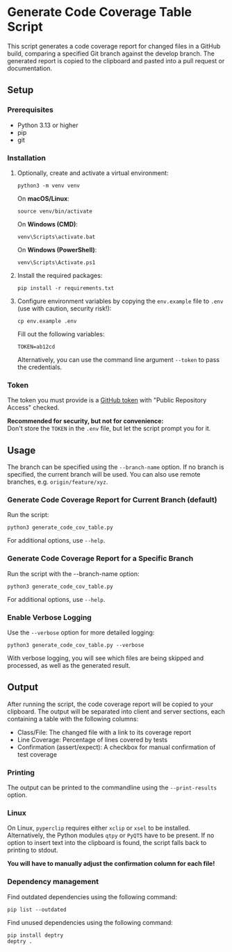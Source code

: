 # Generate Code Coverage Table Script

This script generates a code coverage report for changed files in a GitHub build, comparing a specified Git branch against the develop branch. 
The generated report is copied to the clipboard and pasted into a pull request or documentation.

## Setup

### Prerequisites

- Python 3.13 or higher
- pip
- git

### Installation

1. Optionally, create and activate a virtual environment:
    ```shell
    python3 -m venv venv
    ```
    On **macOS/Linux**:
    ```shell
    source venv/bin/activate
    ```
    On **Windows (CMD)**:
    ```shell
    venv\Scripts\activate.bat
    ```
    On **Windows (PowerShell)**:
    ```shell
    venv\Scripts\Activate.ps1
    ```

2. Install the required packages:
    ```shell
    pip install -r requirements.txt
    ```

3. Configure environment variables by copying the `env.example` file to `.env` (use with caution, security risk!):
    ```shell
    cp env.example .env
    ```
    Fill out the following variables:
    ```
    TOKEN=ab12cd
    ```
    Alternatively, you can use the command line argument `--token` to pass the credentials.

### Token
The token you must provide is a [GitHub token](https://github.com/settings/tokens) with "Public Repository Access" checked.

**Recommended for security, but not for convenience:**  
Don't store the `TOKEN` in the `.env` file, but let the script prompt you for it.

## Usage

The branch can be specified using the `--branch-name` option. If no branch is specified, the current branch will be used.
You can also use remote branches, e.g. `origin/feature/xyz`.

### Generate Code Coverage Report for Current Branch (default)

Run the script:
```shell
python3 generate_code_cov_table.py
```
For additional options, use `--help`.

### Generate Code Coverage Report for a Specific Branch

Run the script with the --branch-name option:
```shell
python3 generate_code_cov_table.py
```
For additional options, use `--help`.

### Enable Verbose Logging

Use the `--verbose` option for more detailed logging:
```shell
python3 generate_code_cov_table.py --verbose
```
With verbose logging, you will see which files are being skipped and processed, as well as the generated result.

## Output

After running the script, the code coverage report will be copied to your clipboard. 
The output will be separated into client and server sections, each containing a table with the following columns:

- Class/File: The changed file with a link to its coverage report
- Line Coverage: Percentage of lines covered by tests
- Confirmation (assert/expect): A checkbox for manual confirmation of test coverage

### Printing

The output can be printed to the commandline using the `--print-results` option.

### Linux

On Linux, `pyperclip` requires either `xclip` or `xsel` to be installed. 
Alternatively, the Python modules `qtpy` or `PyQT5` have to be present. 
If no option to insert text into the clipboard is found, the script falls back to printing to stdout.

**You will have to manually adjust the confirmation column for each file!**


### Dependency management

Find outdated dependencies using the following command:
```shell
pip list --outdated
```

Find unused dependencies using the following command:
```shell
pip install deptry
deptry .
```
